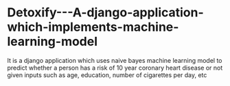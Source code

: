 # Detoxify---A-django-application-which-implements-machine-learning-model
It is a django application which uses naive bayes machine learning model to predict whether a person has a risk of 10 year coronary heart disease or not given inputs such as age, education, number of cigarettes per day, etc
